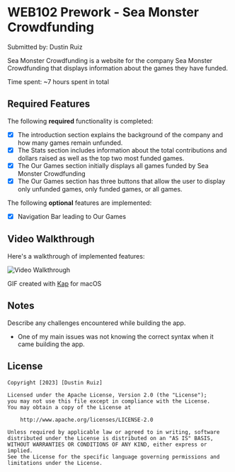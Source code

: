# WEB102 Prework - Sea Monster Crowdfunding

Submitted by: Dustin Ruiz

Sea Monster Crowdfunding is a website for the company Sea Monster Crowdfunding that displays information about the games they have funded.

Time spent: ~7 hours spent in total

## Required Features

The following **required** functionality is completed:

* [x] The introduction section explains the background of the company and how many games remain unfunded.
* [x] The Stats section includes information about the total contributions and dollars raised as well as the top two most funded games.
* [x] The Our Games section initially displays all games funded by Sea Monster Crowdfunding
* [x] The Our Games section has three buttons that allow the user to display only unfunded games, only funded games, or all games.

The following **optional** features are implemented:

* [x] Navigation Bar leading to Our Games

## Video Walkthrough

Here's a walkthrough of implemented features:

<img src="assets/SeaMonsterCrowfundingWalkthrough.gif" title='Video Walkthrough' width='' alt='Video Walkthrough' />

GIF created with [Kap](https://getkap.co/) for macOS

## Notes

Describe any challenges encountered while building the app.
* One of my main issues was not knowing the correct syntax when it came building the app.

## License

    Copyright [2023] [Dustin Ruiz]

    Licensed under the Apache License, Version 2.0 (the "License");
    you may not use this file except in compliance with the License.
    You may obtain a copy of the License at

        http://www.apache.org/licenses/LICENSE-2.0

    Unless required by applicable law or agreed to in writing, software
    distributed under the License is distributed on an "AS IS" BASIS,
    WITHOUT WARRANTIES OR CONDITIONS OF ANY KIND, either express or implied.
    See the License for the specific language governing permissions and
    limitations under the License.
